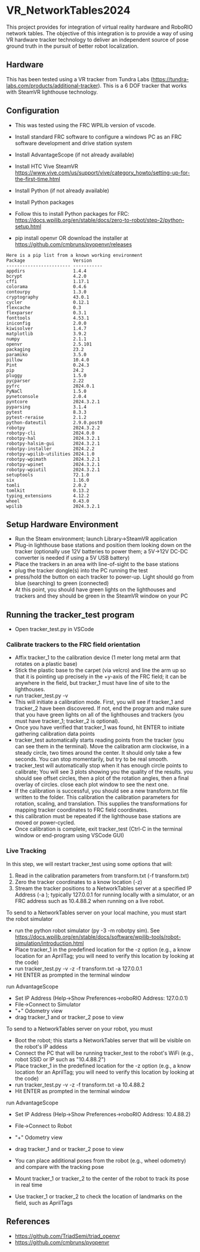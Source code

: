 # VR_NetworkTables2024
This project provides for integration of virtual reality hardware and RoboRIO network tables. The objective of this integration is to provide a way of using VR hardware tracker technology to deliver an independent source of pose ground truth in the pursuit of better robot localization. 

## Hardware
This has been tested using a VR tracker from Tundra Labs (https://tundra-labs.com/products/additional-tracker). This is a 6 DOF tracker that works with SteamVR lighthouse technology. 
## Configuration
- This was tested using the FRC WPILib version of vscode.
- Install standard FRC software to configure a windows PC as an FRC software development and drive station system

- Install AdvantageScope (if not already available)
- Install HTC Vive SteamVR https://www.vive.com/us/support/vive/category_howto/setting-up-for-the-first-time.html
- Install Python (if not already available)
- Install Python packages

- Follow this to install Python packages for FRC: https://docs.wpilib.org/en/stable/docs/zero-to-robot/step-2/python-setup.html

- pip install openvr OR download the installer at https://github.com/cmbruns/pyopenvr/releases
  
```
Here is a pip list from a known working environment
Package                  Version
------------------------ -----------
appdirs                  1.4.4
bcrypt                   4.2.0
cffi                     1.17.1
colorama                 0.4.6
contourpy                1.3.0
cryptography             43.0.1
cycler                   0.12.1
flexcache                0.3
flexparser               0.3.1
fonttools                4.53.1
iniconfig                2.0.0
kiwisolver               1.4.7
matplotlib               3.9.2
numpy                    2.1.1
openvr                   2.5.101
packaging                23.2
paramiko                 3.5.0
pillow                   10.4.0
Pint                     0.24.3
pip                      24.2
pluggy                   1.5.0
pycparser                2.22
pyfrc                    2024.0.1
PyNaCl                   1.5.0
pynetconsole             2.0.4
pyntcore                 2024.3.2.1
pyparsing                3.1.4
pytest                   8.3.3
pytest-reraise           2.1.2
python-dateutil          2.9.0.post0
robotpy                  2024.3.2.2
robotpy-cli              2024.0.0
robotpy-hal              2024.3.2.1
robotpy-halsim-gui       2024.3.2.1
robotpy-installer        2024.2.2
robotpy-wpilib-utilities 2024.1.0
robotpy-wpimath          2024.3.2.1
robotpy-wpinet           2024.3.2.1
robotpy-wpiutil          2024.3.2.1
setuptools               72.1.0
six                      1.16.0
tomli                    2.0.2
tomlkit                  0.13.2
typing_extensions        4.12.2
wheel                    0.43.0
wpilib                   2024.3.2.1
```

## Setup Hardware Environment

- Run the Steam environment; launch Library->SteamVR application
- Plug-in lighthouse base stations and position them looking down on the tracker (optionally use 12V batteries to power them; a 5V->12V DC-DC converter is needed if using a 5V USB battery)
- Place the trackers in an area with line-of-sight to the base stations
- plug the tracker dongle(s) into the PC running the test
- press/hold the button on each tracker to power-up. Light should go from blue (searching) to green (connected)
- At this point, you should have green lights on the lighthouses and trackers and they should be green in the SteamVR window on your PC

## Running the tracker_test program
- Open tracker_test.py in VSCode
### Calibrate trackers to the FRC field orientation
- Affix tracker_1 to the calibration device (1 meter long metal arm that rotates on a plastic base)
- Stick the plastic base to the carpet (via velcro) and line the arm up so that it is pointing up precisely in the +y-axis of the FRC field; it can be anywhere in the field, but tracker_1 must have line of site to the lighthouses.
- run tracker_test.py -v
- This will initiate a calibration mode. First, you will see if tracker_1 and tracker_2 have been discovered. If not, end the program and make sure that you have green lights on all of the lighthouses and trackers (you must have tracker_1; tracker_2 is optional).
- Once you have verified that tracker_1 was found, hit ENTER to initiate gathering calibration data points
- tracker_test automatically starts reading points from the tracker (you can see them in the terminal). Move the calibration arm clockwise, in a steady circle, two times around the center. It should only take a few seconds. You can stop momentarily, but try to be real smooth.
- tracker_test will automatically stop when it has enough circle points to calibrate; You will see 3 plots showing you the quality of the results. you should see offset circles, then a plot of the rotation angles, then a final overlay of circles. close each plot window to see the next one.
- If the calibration is successful, you should see a new transform.txt file written to the folder. This calibration the calibration parameters for rotation, scaling, and translation. This supplies the transformations for mapping tracker coordinates to FRC field coordinates.
- this calibration must be repeated if the lighthouse base stations are moved or power-cycled.
- Once calibration is complete, exit tracker_test (Ctrl-C in the terminal window or end-program using VSCode GUI)
### Live Tracking
In this step, we will restart tracker_test using some options that will:
1. Read in the calibration parameters from transform.txt (-f transform.txt)
2. Zero the tracker coordinates to a know location (-z)
3. Stream the tracker positions to a NetworkTables server at a specified IP Address (-a <IP Address>); typically 127.0.0.1 for running locally with a simulator, or an FRC address such as 10.4.88.2 when running on a live robot.

To send to a NetworkTables server on your local machine, you must start the robot simulator
- run the python robot simulator (py -3 -m robotpy sim). See https://docs.wpilib.org/en/stable/docs/software/wpilib-tools/robot-simulation/introduction.html
- Place tracker_1 in the predefined location for the -z option (e.g., a know location for an AprilTag; you will need to verify this location by looking at the code)
- run tracker_test.py -v -z -f transform.txt -a 127.0.0.1
- Hit ENTER as prompted in the terminal window

run AdvantageScope
  - Set IP Address (Help->Show Preferences->roboRIO Address: 127.0.0.1)
  - File->Connect to Simulator
  - "+" Odometry view
  - drag tracker_1 and or tracker_2 pose to view

To send to a NetworkTables server on your robot, you must 
- Boot the robot; this starts a NetworkTables server that will be visible on the robot's IP addess
- Connect the PC that will be running tracker_test to the robot's WiFi (e.g., robot SSID or IP such as "10.4.88.2")
- Place tracker_1 in the predefined location for the -z option (e.g., a know location for an AprilTag; you will need to verify this location by looking at the code)
- run tracker_test.py -v -z -f transform.txt -a 10.4.88.2
- Hit ENTER as prompted in the terminal window

run AdvantageScope
  - Set IP Address (Help->Show Preferences->roboRIO Address: 10.4.88.2)
  - File->Connect to Robot
  - "+" Odometry view
  - drag tracker_1 and or tracker_2 pose to view

- You can place additional poses from the robot (e.g., wheel odometry) and compare with the tracking pose
- Mount tracker_1 or tracker_2 to the center of the robot to track its pose in real time
- Use tracker_1 or tracker_2 to check the location of landmarks on the field, such as AprilTags

 
## References
- https://github.com/TriadSemi/triad_openvr
- https://github.com/cmbruns/pyopenvr
